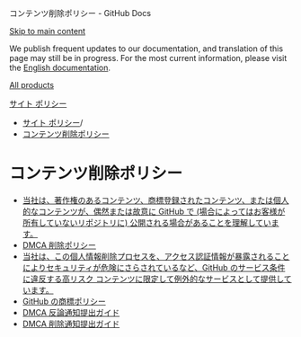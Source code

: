 コンテンツ削除ポリシー - GitHub Docs

[Skip to main content](#main-content)

We publish frequent updates to our documentation, and translation of this page may still be in progress. For the most current information, please visit the [English documentation](/en).

[All products](/ja)

[サイト ポリシー](/ja/site-policy)

* [サイト ポリシー](/ja/site-policy)/
* [コンテンツ削除ポリシー](/ja/site-policy/content-removal-policies)

コンテンツ削除ポリシー
==========

* [当社は、著作権のあるコンテンツ、商標登録されたコンテンツ、または個人的なコンテンツが、偶然または故意に GitHub で (場合によってはお客様が所有していないリポジトリに) 公開される場合があることを理解しています。](/ja/site-policy/content-removal-policies/submitting-content-removal-requests)
* [DMCA 削除ポリシー](/ja/site-policy/content-removal-policies/dmca-takedown-policy)
* [当社は、この個人情報削除プロセスを、アクセス認証情報が暴露されることによりセキュリティが危険にさらされているなど、GitHub のサービス条件に違反する高リスク コンテンツに限定して例外的なサービスとして提供しています。](/ja/site-policy/content-removal-policies/github-private-information-removal-policy)
* [GitHub の商標ポリシー](/ja/site-policy/content-removal-policies/github-trademark-policy)
* [DMCA 反論通知提出ガイド](/ja/site-policy/content-removal-policies/guide-to-submitting-a-dmca-counter-notice)
* [DMCA 削除通知提出ガイド](/ja/site-policy/content-removal-policies/guide-to-submitting-a-dmca-takedown-notice)
